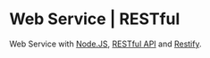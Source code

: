 # Web Service | RESTful

Web Service with [Node.JS](https://nodejs.org), [RESTful API](https://restfulapi.net) and [Restify](http://restify.com).